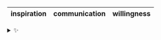 | inspiration | communication | willingness |
| :---------: | :-----------: | :---------: |

<details>
  <summary>✨</summary>
  These words are chosen at random each day. New words will appear here tomorrow morning.
</details>